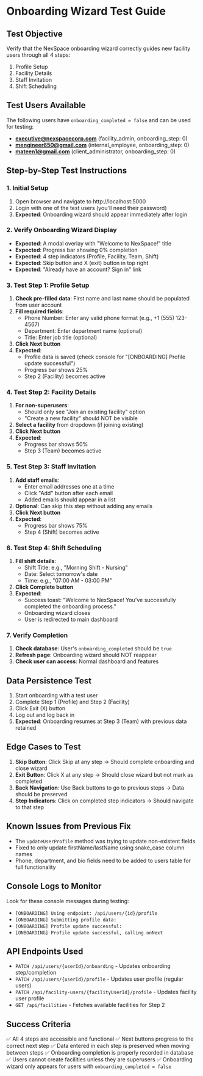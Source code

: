 # Onboarding Wizard Test Guide

## Test Objective
Verify that the NexSpace onboarding wizard correctly guides new facility users through all 4 steps:
1. Profile Setup
2. Facility Details  
3. Staff Invitation
4. Shift Scheduling

## Test Users Available
The following users have `onboarding_completed = false` and can be used for testing:
- **executive@nexspacecorp.com** (facility_admin, onboarding_step: 0)
- **mengineer650@gmail.com** (internal_employee, onboarding_step: 0)
- **mateen1@gmail.com** (client_administrator, onboarding_step: 0)

## Step-by-Step Test Instructions

### 1. Initial Setup
1. Open browser and navigate to http://localhost:5000
2. Login with one of the test users (you'll need their password)
3. **Expected**: Onboarding wizard should appear immediately after login

### 2. Verify Onboarding Wizard Display
- **Expected**: A modal overlay with "Welcome to NexSpace!" title
- **Expected**: Progress bar showing 0% completion
- **Expected**: 4 step indicators (Profile, Facility, Team, Shift)
- **Expected**: Skip button and X (exit) button in top right
- **Expected**: "Already have an account? Sign in" link

### 3. Test Step 1: Profile Setup
1. **Check pre-filled data**: First name and last name should be populated from user account
2. **Fill required fields**:
   - Phone Number: Enter any valid phone format (e.g., +1 (555) 123-4567)
   - Department: Enter department name (optional)
   - Title: Enter job title (optional)
3. **Click Next button**
4. **Expected**: 
   - Profile data is saved (check console for "[ONBOARDING] Profile update successful")
   - Progress bar shows 25%
   - Step 2 (Facility) becomes active

### 4. Test Step 2: Facility Details
1. **For non-superusers**: 
   - Should only see "Join an existing facility" option
   - "Create a new facility" should NOT be visible
2. **Select a facility** from dropdown (if joining existing)
3. **Click Next button**
4. **Expected**:
   - Progress bar shows 50%
   - Step 3 (Team) becomes active

### 5. Test Step 3: Staff Invitation
1. **Add staff emails**:
   - Enter email addresses one at a time
   - Click "Add" button after each email
   - Added emails should appear in a list
2. **Optional**: Can skip this step without adding any emails
3. **Click Next button**
4. **Expected**:
   - Progress bar shows 75%
   - Step 4 (Shift) becomes active

### 6. Test Step 4: Shift Scheduling
1. **Fill shift details**:
   - Shift Title: e.g., "Morning Shift - Nursing"
   - Date: Select tomorrow's date
   - Time: e.g., "07:00 AM - 03:00 PM"
2. **Click Complete button**
3. **Expected**:
   - Success toast: "Welcome to NexSpace! You've successfully completed the onboarding process."
   - Onboarding wizard closes
   - User is redirected to main dashboard

### 7. Verify Completion
1. **Check database**: User's `onboarding_completed` should be `true`
2. **Refresh page**: Onboarding wizard should NOT reappear
3. **Check user can access**: Normal dashboard and features

## Data Persistence Test
1. Start onboarding with a test user
2. Complete Step 1 (Profile) and Step 2 (Facility)
3. Click Exit (X) button
4. Log out and log back in
5. **Expected**: Onboarding resumes at Step 3 (Team) with previous data retained

## Edge Cases to Test
1. **Skip Button**: Click Skip at any step → Should complete onboarding and close wizard
2. **Exit Button**: Click X at any step → Should close wizard but not mark as completed
3. **Back Navigation**: Use Back buttons to go to previous steps → Data should be preserved
4. **Step Indicators**: Click on completed step indicators → Should navigate to that step

## Known Issues from Previous Fix
- The `updateUserProfile` method was trying to update non-existent fields
- Fixed to only update firstName/lastName using snake_case column names
- Phone, department, and bio fields need to be added to users table for full functionality

## Console Logs to Monitor
Look for these console messages during testing:
- `[ONBOARDING] Using endpoint: /api/users/{id}/profile`
- `[ONBOARDING] Submitting profile data:` 
- `[ONBOARDING] Profile update successful:`
- `[ONBOARDING] Profile update successful, calling onNext`

## API Endpoints Used
- `PATCH /api/users/{userId}/onboarding` - Updates onboarding step/completion
- `PATCH /api/users/{userId}/profile` - Updates user profile (regular users)
- `PATCH /api/facility-users/{facilityUserId}/profile` - Updates facility user profile
- `GET /api/facilities` - Fetches available facilities for Step 2

## Success Criteria
✅ All 4 steps are accessible and functional
✅ Next buttons progress to the correct next step
✅ Data entered in each step is preserved when moving between steps
✅ Onboarding completion is properly recorded in database
✅ Users cannot create facilities unless they are superusers
✅ Onboarding wizard only appears for users with `onboarding_completed = false`